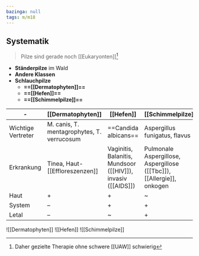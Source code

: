 ```yaml
---
bazinga: null
tags: m/m18
---
```

## Systematik
> Pilze sind gerade noch [[Eukaryonten]][^1]
- **Ständerpilze** im Wald
- **Andere Klassen**
- **Schlauchpilze**
	- **==[[Dermatophyten]]==**
	- **==[[Hefen]]==**
	- **==[[Schimmelpilze]]==**

|-|[[Dermatophyten]]|[[Hefen]]|[[Schimmelpilze]]|
|-|-|-|-|
|Wichtige Vertreter|M. canis, T. mentagrophytes, T. verrucosum|==Candida albicans==|Aspergillus funigatus, flavus
|Erkrankung|Tinea, Haut-[[Effloreszenzen]]|Vaginitis, Balanitis, Mundsoor ([[HIV]]), invasiv ([[AIDS]])|Pulmonale Aspergillose, Aspergillose ([[Tbc]]), [[Allergie]], onkogen
|Haut|+|+|~
|System|–|+|+
|Letal|–|~|+

![[Dermatophyten]]
![[Hefen]]
![[Schimmelpilze]]

[^1]: Daher gezielte Therapie ohne schwere [[UAW]] schwierig